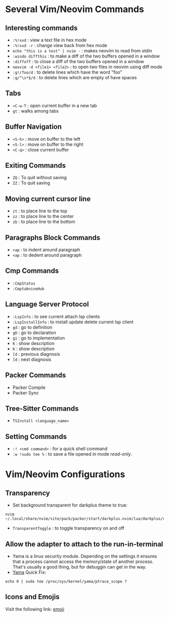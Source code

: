 # Several Vim/Neovim Commands

## Interesting commands
- `:%!xxd` : view a text file in hex mode
- `:%!xxd -r` : change view back from hex mode
- `echo "this is a test" | nvim -` : makes neovim to read from stdin
- `:windo diffthis` : to make a diff of the two buffers opened in a window
- `:diffoff` : to close a diff of the two buffers opened in a window
- `neovim -d <file1> <file2>` : to open two files in neovim using diff mode
- `:g!/foo/d` : to delete lines which have the word "foo"
- `:g/^\s*$/d` : to delete lines which are empty of have spaces

## Tabs
- `<C-w-T` : open current buffer in a new tab
- `gt` : walks among tabs

## Buffer Navigation
- `<S-h>` : move on buffer to the left
- `<S-l>` : move on buffer to the right
- `<C-q>` : close current buffer

## Exiting Commands
- `ZQ` : To quit without saving
- `ZZ` : To quit saving
## Moving current cursor line
- `zt` : to place line to the top
- `zz` : to place line to the center
- `zb` : to place line to the bottom
## Paragraphs Block Commands
- `>ap` : to indent around paragraph
- `<ap` : to dedent around paragraph

## Cmp Commands
- `:CmpStatus`
- `:CmptabnineHub`

## Language Server Protocol
- `:LspInfo` : to see current attach lsp clients
- `:LspInstallInfo` : to install update delete current lsp client
- `gd` : go to definition
- `gD` : go to declaration
- `gi` : go to implementation
- `K` : show description
- `K` : show description
- `[d` : previous diagnosis
- `]d` : next diagnosis

## Packer Commands
- Packer Compile
- Packer Sync

## Tree-Sitter Commands
- `TSInstall <language_name>`

## Setting Commands
- `:! <cmd command>` : for a quick shell command
- `:w !sudo tee %` : to save a file opened in mode _read-only_.

# Vim/Neovim Configurations
## Transparency
- Set background transparent for darkplus theme to true:
```console
nvim ~/.local/share/nvim/site/pack/packer/start/darkplus.nvim/lua/darkplus/config.lua
```
- `TransparentToggle` : to toggle transparency on and off

## Allow the adapter to attach to the run-in-terminal
- Yama is a linux security module. Depending on the settings it ensures that a process cannot access the memory/state of another process. That's usually a good thing, but for debuggin can get in the way. 
- [Yama](https://www.kernel.org/doc/html/latest/admin-guide/LSM/Yama.html)
Quick Fix:
```
echo 0 | sudo tee /proc/sys/kernel/yama/ptrace_scope ?
```

## Icons and Emojis
Visit the following link: [emoji](https://emojipedia.org)
